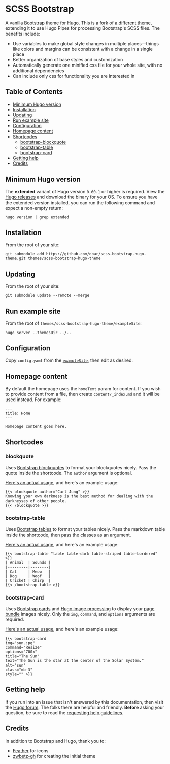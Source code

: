 # SCSS Bootstrap

A vanilla [Bootstrap](https://getbootstrap.com/) theme for [Hugo](https://gohugo.io/). This is a fork of [a different theme](https://github.com/zwbetz-gh/vanilla-bootstrap-hugo-theme/), extending it to use Hugo Pipes for processing Bootstrap's SCSS files. The benefits include:

* Use variables to make global style changes in multiple places—things like colors and margins can be consistent with a change in a single place
* Better organization of base styles and customization
* Automatically generate one minified css file for your whole site, with no additional dependencies
* Can include only css for functionality you are interested in


## Table of Contents

* [Minimum Hugo version](#minimum-hugo-version)
* [Installation](#installation)
* [Updating](#updating)
* [Run example site](#run-example-site)
* [Configuration](#configuration)
* [Homepage content](#homepage-content)
* [Shortcodes](#shortcodes)
    * [bootstrap-blockquote](#bootstrap-blockquote)
    * [bootstrap-table](#bootstrap-table)
    * [bootstrap-card](#bootstrap-card)
* [Getting help](#getting-help)
* [Credits](#credits)

## Minimum Hugo version

The **extended** variant of Hugo version `0.60.1` or higher is required. View the [Hugo releases](https://github.com/gohugoio/hugo/releases) and download the binary for your OS. To ensure you have the extended version installed, you can run the following command and expect a non-empty return:

```
hugo version | grep extended
```

## Installation

From the root of your site:

```
git submodule add https://github.com/obar/scss-bootstrap-hugo-theme.git themes/scss-bootstrap-hugo-theme
```

## Updating

From the root of your site:

```
git submodule update --remote --merge
```

## Run example site

From the root of `themes/scss-bootstrap-hugo-theme/exampleSite`:

```
hugo server --themesDir ../..
```

## Configuration

Copy `config.yaml` from the [`exampleSite`](https://github.com/obar/scss-bootstrap-hugo-theme/tree/master/exampleSite), then edit as desired.

## Homepage content

By default the homepage uses the `homeText` param for content. If you wish to provide content from a file, then create `content/_index.md` and it will be used instead. For example:

```
---
title: Home
---

Homepage content goes here. 
```

## Shortcodes

### blockquote

Uses [Bootstrap blockquotes](https://getbootstrap.com/docs/4.3/content/typography/#blockquotes) to format your blockquotes nicely. Pass the quote inside the shortcode. The `author` argument is optional.

[Here's an actual usage](https://raw.githubusercontent.com/obar/scss-bootstrap-hugo-theme/master/exampleSite/content/post/quotes-by-carl-jung.md), and here's an example usage:

```
{{< blockquote author="Carl Jung" >}}
Knowing your own darkness is the best method for dealing with the darknesses of other people.
{{< /blockquote >}}
```

### bootstrap-table

Uses [Bootstrap tables](https://getbootstrap.com/docs/4.3/content/tables/) to format your tables nicely. Pass the markdown table inside the shortcode, then pass the classes as an argument.

[Here's an actual usage](https://raw.githubusercontent.com/obar/scss-bootstrap-hugo-theme/master/exampleSite/content/post/style-a-markdown-table-with-bootstrap-classes-in-hugo.md), and here's an example usage:

```
{{< bootstrap-table "table table-dark table-striped table-bordered" >}}
| Animal  | Sounds |
|---------|--------|
| Cat     | Meow   |
| Dog     | Woof   |
| Cricket | Chirp  |
{{< /bootstrap-table >}}
```

### bootstrap-card

Uses [Bootstrap cards](https://getbootstrap.com/docs/4.3/components/card/) and [Hugo image processing](https://gohugo.io/content-management/image-processing/#readout) to display your [page bundle](https://gohugo.io/content-management/page-bundles/) images nicely. Only the `img`, `command`, and `options` arguments are required.

[Here's an actual usage](https://raw.githubusercontent.com/obar/scss-bootstrap-hugo-theme/master/exampleSite/content/post/nasa-images/index.md), and here's an example usage:

```
{{< bootstrap-card 
img="sun.jpg" 
command="Resize" 
options="700x" 
title="The Sun"
text="The Sun is the star at the center of the Solar System."
alt="sun" 
class="mb-3" 
style="" >}}
```

## Getting help

If you run into an issue that isn't answered by this documentation, then visit the [Hugo forum](https://discourse.gohugo.io/). The folks there are helpful and friendly. **Before** asking your question, be sure to read the [requesting help guidelines](https://discourse.gohugo.io/t/requesting-help/9132).

## Credits

In addition to Bootstrap and Hugo, thank you to:

* [Feather](https://feathericons.com/) for icons
* [zwbetz-gh](https://github.com/zwbetz-gh/vanilla-bootstrap-hugo-theme/) for creating the initial theme
